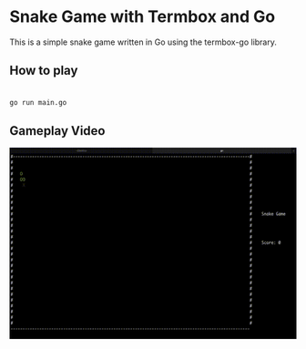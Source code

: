 # Snake Game with Termbox and Go

This is a simple snake game written in Go using the termbox-go library.

## How to play

```bash

go run main.go

```

## Gameplay Video

![Gameplay](./game.gif)

